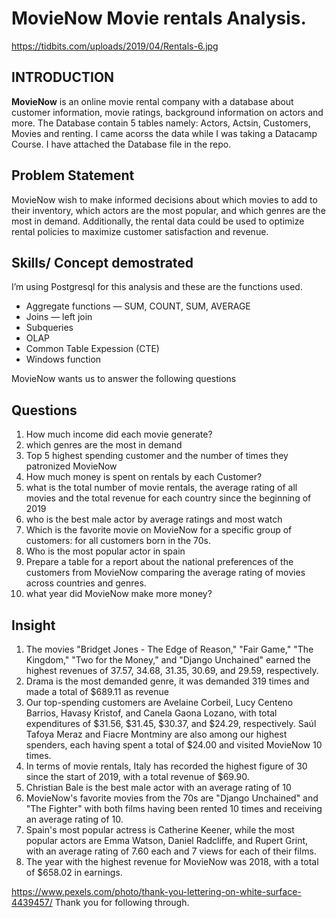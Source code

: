 # MovieNow Movie rentals Analysis.

https://tidbits.com/uploads/2019/04/Rentals-6.jpg

## INTRODUCTION

**MovieNow** is an online movie rental company with a database about customer information, movie ratings, background 
information on actors and more. The Database contain 5 tables namely: Actors, Actsin, Customers, Movies and renting.
I came acorss the data while I was taking a Datacamp Course. I have attached the Database file in the repo.

## Problem Statement

MovieNow wish to make informed decisions about which movies to add to their inventory, which actors are the most popular, 
and which genres are the most in demand. Additionally, the rental data could be used to optimize
rental policies to maximize customer satisfaction and revenue.

## Skills/ Concept demostrated 
I’m using Postgresql for this analysis and these are the functions used.

- Aggregate functions — SUM, COUNT, SUM, AVERAGE 
- Joins — left join
- Subqueries
- OLAP 
- Common Table Expession (CTE)
- Windows function

MovieNow wants us to answer the following questions

## Questions
1. How much income did each movie generate?
2. which genres are the most in demand
3. Top 5 highest spending customer and the number of times they patronized MovieNow
4. How much money is spent on rentals by each Customer?
5. what is the total number of movie rentals, the average rating of all movies and the total revenue for each country since the beginning of 2019
6. who is the best male actor by average ratings and most watch
7. Which is the favorite movie on MovieNow for a specific group of customers: for all customers born in the 70s.
8. Who is the most popular actor in spain
9. Prepare a table for a report about the national preferences of the customers from MovieNow comparing the average rating of movies across countries and genres.
10. what year did MovieNow make more money?

## Insight

1. The movies "Bridget Jones - The Edge of Reason," "Fair Game," "The Kingdom," "Two for the Money," and "Django Unchained" earned the highest revenues of 37.57, 34.68, 31.35, 30.69, and 29.59, respectively.
2. Drama is the most demanded genre, it was demanded 319 times and made a total of $689.11 as revenue
3. Our top-spending customers are Avelaine Corbeil, Lucy Centeno Barrios, Havasy Kristof, and Canela Gaona Lozano, with total expenditures of $31.56, $31.45, $30.37, and $24.29, respectively. Saúl Tafoya Meraz and Fiacre Montminy are also among our highest spenders, each having spent a total of $24.00 and visited MovieNow 10 times.
4. In terms of movie rentals, Italy has recorded the highest figure of 30 since the start of 2019, with a total revenue of $69.90.
5. Christian Bale is the best male actor with an average rating of 10 
6. MovieNow's favorite movies from the 70s are "Django Unchained" and "The Fighter"  with both films having been rented 10 times and receiving an average rating of 10.
7. Spain's most popular actress is Catherine Keener, while the most popular actors are Emma Watson, Daniel Radcliffe, and Rupert Grint, with an average rating of 7.60 each and 7 views for each of their films.
8. The year with the highest revenue for MovieNow was 2018, with a total of $658.02 in earnings.
  

https://www.pexels.com/photo/thank-you-lettering-on-white-surface-4439457/
Thank you for following through. 
